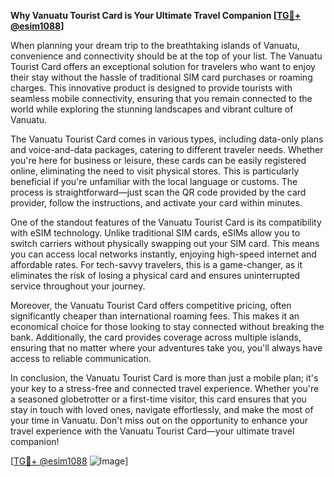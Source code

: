 **Why Vanuatu Tourist Card is Your Ultimate Travel Companion [[TG💪+ @esim1088](https://t.me/s/esim1088)]**

When planning your dream trip to the breathtaking islands of Vanuatu, convenience and connectivity should be at the top of your list. The Vanuatu Tourist Card offers an exceptional solution for travelers who want to enjoy their stay without the hassle of traditional SIM card purchases or roaming charges. This innovative product is designed to provide tourists with seamless mobile connectivity, ensuring that you remain connected to the world while exploring the stunning landscapes and vibrant culture of Vanuatu.

The Vanuatu Tourist Card comes in various types, including data-only plans and voice-and-data packages, catering to different traveler needs. Whether you're here for business or leisure, these cards can be easily registered online, eliminating the need to visit physical stores. This is particularly beneficial if you're unfamiliar with the local language or customs. The process is straightforward—just scan the QR code provided by the card provider, follow the instructions, and activate your card within minutes.

One of the standout features of the Vanuatu Tourist Card is its compatibility with eSIM technology. Unlike traditional SIM cards, eSIMs allow you to switch carriers without physically swapping out your SIM card. This means you can access local networks instantly, enjoying high-speed internet and affordable rates. For tech-savvy travelers, this is a game-changer, as it eliminates the risk of losing a physical card and ensures uninterrupted service throughout your journey.

Moreover, the Vanuatu Tourist Card offers competitive pricing, often significantly cheaper than international roaming fees. This makes it an economical choice for those looking to stay connected without breaking the bank. Additionally, the card provides coverage across multiple islands, ensuring that no matter where your adventures take you, you'll always have access to reliable communication.

In conclusion, the Vanuatu Tourist Card is more than just a mobile plan; it's your key to a stress-free and connected travel experience. Whether you're a seasoned globetrotter or a first-time visitor, this card ensures that you stay in touch with loved ones, navigate effortlessly, and make the most of your time in Vanuatu. Don't miss out on the opportunity to enhance your travel experience with the Vanuatu Tourist Card—your ultimate travel companion! 

[[TG💪+ @esim1088](https://t.me/s/esim1088) ![Image](https://i.postimg.cc/Y0z9fWf4/image.png)]